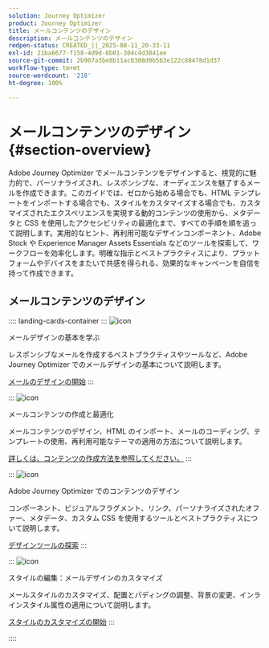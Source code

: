 ```yaml
---
solution: Journey Optimizer
product: Journey Optimizer
title: メールコンテンツのデザイン
description: メールコンテンツのデザイン
redpen-status: CREATED_||_2025-08-11_20-33-11
exl-id: 21ba6677-f158-4d9d-8b01-304c4d3841ee
source-git-commit: 2b907a3be8b11ac6308d0b563e122c88478d1d37
workflow-type: tm+mt
source-wordcount: '218'
ht-degree: 100%

---
```


# メールコンテンツのデザイン{#section-overview}

Adobe Journey Optimizer でメールコンテンツをデザインすると、視覚的に魅力的で、パーソナライズされ、レスポンシブな、オーディエンスを魅了するメールを作成できます。このガイドでは、ゼロから始める場合でも、HTML テンプレートをインポートする場合でも、スタイルをカスタマイズする場合でも、カスタマイズされたエクスペリエンスを実現する動的コンテンツの使用から、メタデータと CSS を使用したアクセシビリティの最適化まで、すべての手順を順を追って説明します。実用的なヒント、再利用可能なデザインコンポーネント、Adobe Stock や Experience Manager Assets Essentials などのツールを探索して、ワークフローを効率化します。明確な指示とベストプラクティスにより、プラットフォームやデバイスをまたいで共感を得られる、効果的なキャンペーンを自信を持って作成できます。

## メールコンテンツのデザイン

:::: landing-cards-container
:::
![icon](https://cdn.experienceleague.adobe.com/icons/circle-play.svg)

メールデザインの基本を学ぶ

レスポンシブなメールを作成するベストプラクティスやツールなど、Adobe Journey Optimizer でのメールデザインの基本について説明します。

[メールのデザインの開始](../using/email/get-started-email-design.md)
:::

:::
![icon](https://cdn.experienceleague.adobe.com/icons/list-check.svg)

メールコンテンツの作成と最適化

メールコンテンツのデザイン、HTML のインポート、メールのコーディング、テンプレートの使用、再利用可能なテーマの適用の方法について説明します。

[詳しくは、コンテンツの作成方法を参照してください。](start-creating-content-landing-page.md)
:::

:::
![icon](https://cdn.experienceleague.adobe.com/icons/puzzle-piece.svg)

Adobe Journey Optimizer でのコンテンツのデザイン

コンポーネント、ビジュアルフラグメント、リンク、パーソナライズされたオファー、メタデータ、カスタム CSS を使用するツールとベストプラクティスについて説明します。

[デザインツールの探索](add-content-landing-page.md)
:::

:::
![icon](https://cdn.experienceleague.adobe.com/icons/gear.svg)

スタイルの編集：メールデザインのカスタマイズ

メールスタイルのカスタマイズ、配置とパディングの調整、背景の変更、インラインスタイル属性の適用について説明します。

[スタイルのカスタマイズの開始](edit-style-landing-page.md)
:::

::::
